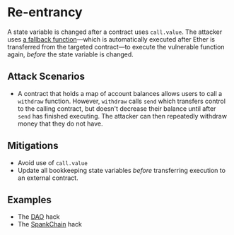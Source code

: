 # Re-entrancy
A state variable is changed after a contract uses `call.value`. The attacker uses
[a fallback function](ReentrancyExploit.sol#L26-L33)—which is automatically executed after
Ether is transferred from the targeted contract—to execute the vulnerable function again, *before* the
state variable is changed.

## Attack Scenarios
- A contract that holds a map of account balances allows users to call a `withdraw` function. However,
`withdraw` calls `send` which transfers control to the calling contract, but doesn't decrease their
balance until after `send` has finished executing. The attacker can then repeatedly withdraw money
that they do not have.

## Mitigations

- Avoid use of `call.value`
- Update all bookkeeping state variables _before_ transferring execution to an external contract.

## Examples

- The [DAO](http://hackingdistributed.com/2016/06/18/analysis-of-the-dao-exploit/) hack
- The [SpankChain](https://medium.com/spankchain/we-got-spanked-what-we-know-so-far-d5ed3a0f38fe) hack
